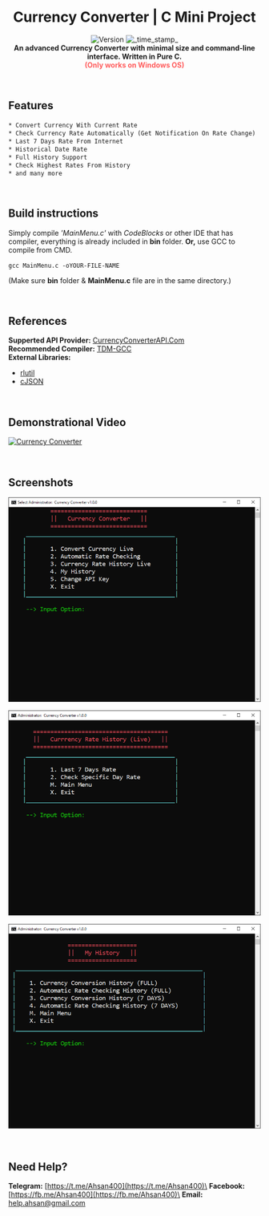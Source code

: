 <h1 align="center">Currency Converter | C Mini Project</h1>
<div align="center">
  <!-- Release Version -->
    <img src="https://img.shields.io/badge/Release-v1.0.0-red.svg?longCache=true&style=popout-square"
      alt="Version" />
  <!-- Last Updated -->
    <img src="https://img.shields.io/badge/Updated-Oct 12, 2020-green.svg?longCache=true&style=flat-square"
      alt="_time_stamp_" />
</div>

<div align="center">
  <strong>An advanced Currency Converter with minimal size and command-line interface. Written in Pure C.</strong>
  <br>
  <strong><span style="color:#ff5c5c;">(Only works on Windows OS)</span></strong>
</div>

&nbsp;
&nbsp;
## Features
	* Convert Currency With Current Rate 
	* Check Currency Rate Automatically (Get Notification On Rate Change)
	* Last 7 Days Rate From Internet
	* Historical Date Rate
	* Full History Support
	* Check Highest Rates From History
	* and many more
&nbsp;
&nbsp;
## Build instructions
Simply compile *'MainMenu.c'* with *CodeBlocks* or other IDE that has compiler, everything is already included in **bin** folder. **Or,** use GCC to compile from CMD.

    gcc MainMenu.c -oYOUR-FILE-NAME
(Make sure **bin** folder & **MainMenu.c** file are in the same directory.)

&nbsp;
&nbsp;
## References
  **Supperted API Provider:** [CurrencyConverterAPI.Com](https://free.currencyconverterapi.com)\
  **Recommended Compiler:** [TDM-GCC](https://jmeubank.github.io/tdm-gcc/download/e)\
**External Libraries:**
  * [rlutil](https://github.com/tapio/rlutil)
  * [cJSON](https://sourceforge.net/projects/cjson)

&nbsp;
&nbsp;
## Demonstrational Video
[![Currency Converter](http://img.youtube.com/vi/c9T8mWeEbLo/0.jpg)](http://www.youtube.com/watch?v=c9T8mWeEbLo "Currency Converter | C Mini Project | Demonstrational Video (Bangali)")

&nbsp;
&nbsp;
## Screenshots
![Main Menu](https://github.com/Ahsan40/Currency-Converter/raw/master/Screenshots/01.PNG?raw=true "Main Menu")

![Historical Rate Menu](https://github.com/Ahsan40/Currency-Converter/raw/master/Screenshots/02.PNG?raw=true "Historical Rate Menu")

![My History](https://github.com/Ahsan40/Currency-Converter/raw/master/Screenshots/03.PNG?raw=true "My History")

&nbsp;
&nbsp;
## Need Help?
**Telegram:** [https://t.me/Ahsan400](https://t.me/Ahsan400)\
**Facebook:** [https://fb.me/Ahsan400](https://fb.me/Ahsan400)\
**Email:** [help.ahsan@gmail.com](mailto:help.ahsan@gmail.com)

